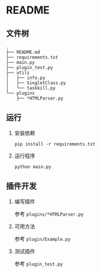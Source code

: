 # README

## 文件树

``` properties
.
├── README.md
├── requirements.txt
├── main.py
├── plugin_test.py
├── utils
│   ├── info.py
│   ├── SingletClass.py
│   └── taskkill.py
└── plugins
    ├── *HTMLParser.py
```

## 运行


1. 安装依赖

   ```
   pip install -r requirements.txt
   ```

2. 运行程序

   ```
   python main.py
   ```

## 插件开发

1. 编写插件

   参考 `plugins/*HTMLParser.py`

2. 可用方法

   参考 `plugin/Example.py`

3. 测试插件

   参考 `plugin_test.py`



